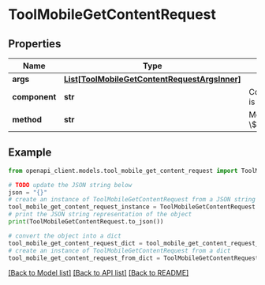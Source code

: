 # ToolMobileGetContentRequest


## Properties

Name | Type | Description | Notes
------------ | ------------- | ------------- | -------------
**args** | [**List[ToolMobileGetContentRequestArgsInner]**](ToolMobileGetContentRequestArgsInner.md) |  | [optional] 
**component** | **str** | Component where the class is e.g. mod_assign. | [default to 'null']
**method** | **str** | Method to execute in class \\$component\\output\\mobile. | [default to 'null']

## Example

```python
from openapi_client.models.tool_mobile_get_content_request import ToolMobileGetContentRequest

# TODO update the JSON string below
json = "{}"
# create an instance of ToolMobileGetContentRequest from a JSON string
tool_mobile_get_content_request_instance = ToolMobileGetContentRequest.from_json(json)
# print the JSON string representation of the object
print(ToolMobileGetContentRequest.to_json())

# convert the object into a dict
tool_mobile_get_content_request_dict = tool_mobile_get_content_request_instance.to_dict()
# create an instance of ToolMobileGetContentRequest from a dict
tool_mobile_get_content_request_from_dict = ToolMobileGetContentRequest.from_dict(tool_mobile_get_content_request_dict)
```
[[Back to Model list]](../README.md#documentation-for-models) [[Back to API list]](../README.md#documentation-for-api-endpoints) [[Back to README]](../README.md)


